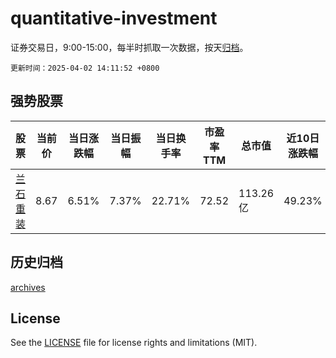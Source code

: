 # quantitative-investment

证券交易日，9:00-15:00，每半时抓取一次数据，按天[归档](archives)。

`更新时间：2025-04-02 14:11:52 +0800`

## 强势股票

|股票|当前价|当日涨跌幅|当日振幅|当日换手率|市盈率TTM|总市值|近10日涨跌幅|
|----|----|----|----|----|----|----|----|
|[兰石重装](https://xueqiu.com/S/SH603169)|8.67|6.51%|7.37%|22.71%|72.52|113.26亿|49.23%|

## 历史归档

[archives](archives)

## License

See the [LICENSE](LICENSE) file for license rights and limitations (MIT).